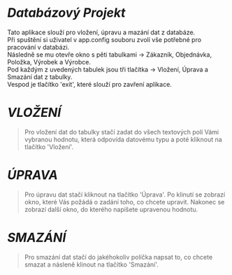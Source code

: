 # **_Databázový Projekt_**
Tato aplikace slouží pro vložení, úpravu a mazání dat z databáze.<br/>
Při spuštění si uživatel v app.config souboru zvolí vše potřebné pro pracování v databázi.<br/>
Následně se mu otevře okno s pěti tabulkami -> Zákazník, Objednávka, Položka, Výrobek a Výrobce.<br/>
Pod každým z uvedených tabulek jsou tři tlačítka -> Vložení, Úprava a Smazání dat z tabulky.<br/>
Vespod je tlačítko 'exit', které slouží pro zavření aplikace.<br/>
# *VLOŽENÍ*
> Pro vložení dat do tabulky stačí zadat do všech textových polí Vámi vybranou hodnotu, která odpovída datovému typu a poté kliknout na tlačítko 'Vložení'.
# *ÚPRAVA*
> Pro úpravu dat stačí kliknout na tlačítko 'Úprava'. Po klinutí se zobrazí okno, které Vás požádá o zadání toho, co chcete upravit. Nakonec se zobrazí další okno, do kterého napíšete upravenou hodnotu.
# *SMAZÁNÍ*
> Pro smazání dat stačí do jakéhokoliv políčka napsat to, co chcete smazat a násleně klinout na tlačítko 'Smazání'.
